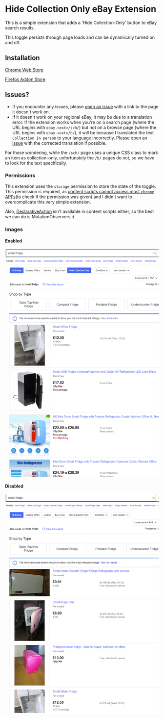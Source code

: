 # Hide Collection Only eBay Extension

This is a simple extension that adds a 'Hide Collection-Only' button to eBay search results.

This toggle persists through page loads and can be dynamically turned on and off.

## Installation

[Chrome Web Store](https://chrome.google.com/webstore/detail/hide-collection-only-butt/dcbnhdjfmnfkblehlkpgeabnhmhnamdl)

[Firefox Addon Store](https://addons.mozilla.org/en-GB/firefox/addon/hide-collection-only-on-ebay/)

## Issues?

- If you encounter any issues, please [open an issue](https://github.com/Makeshift/Hide-Collection-Only-eBay/issues/new) with a link to the page it doesn't work on.
- If it doesn't work on your regional eBay, it may be due to a translation error. If the extension works when you're on a search page (where the URL begins with `ebay.<ext>/sch/`) but not on a browse page (where the URL begins with `ebay.<ext>/b/`), it will be because I translated the text `Collection in person` to your language incorrectly. Please [open an issue](https://github.com/Makeshift/Hide-Collection-Only-eBay/issues/new) with the corrected translation if possible.

For those wondering, while the `/sch/` page uses a unique CSS class to mark an item as collection-only, unfortunately the `/b/` pages do not, so we have to look for the text specifically.

### Permissions

This extension uses the `storage` permission to store the state of the toggle. This permission is required, as [content scripts cannot access most `chrome` API's](https://stackoverflow.com/a/18195744)(to check if the permission was given) and I didn't want to overcomplicate this very simple extension.

Also, [DeclarativeAction](https://developer.chrome.com/extensions/declarativeAction) isn't available in content scripts either, so the best we can do is MutationObservers :(

### Images

#### Enabled

![button-on](./docs/button-on.PNG)

#### Disabled

![button-off](./docs/button-off.PNG)
